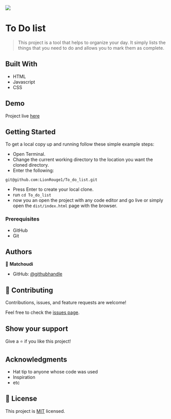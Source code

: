 ![](https://img.shields.io/badge/Microverse-blueviolet)

# To Do list

> This project is a tool that helps to organize your day. It simply lists the things that you need to do and allows you to mark them as complete.

## Built With

- HTML
- Javascript
- CSS
## Demo

Project live [here](https://lionrouge1.github.io/To_do_list/)

## Getting Started

To get a local copy up and running follow these simple example steps:

- Open Terminal.
- Change the current working directory to the location you want the cloned directory.
- Enter the following:

```
git@github.com:LionRouge1/To_do_list.git

```

- Press Enter to create your local clone.
- run ``cd To_do_list``
- now you an open the project with any code editor and go live or simply open the `dist/index.html` page with the browser.

### Prerequisites

- GitHub
- Git

## Authors

👤 **Matchoudi**

- GitHub: [@githubhandle](https://github.com/LionRouge1)

## 🤝 Contributing

Contributions, issues, and feature requests are welcome!

Feel free to check the [issues page](../../issues/).

## Show your support

Give a ⭐️ if you like this project!

## Acknowledgments

- Hat tip to anyone whose code was used
- Inspiration
- etc

## 📝 License

This project is [MIT](./MIT.md) licensed.
